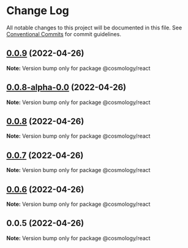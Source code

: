 # Change Log

All notable changes to this project will be documented in this file.
See [Conventional Commits](https://conventionalcommits.org) for commit guidelines.

## [0.0.9](https://github.com/cosmology-finance/web/compare/@cosmology/react@0.0.8-alpha-0.0...@cosmology/react@0.0.9) (2022-04-26)

**Note:** Version bump only for package @cosmology/react





## [0.0.8-alpha-0.0](https://github.com/cosmology-finance/web/compare/@cosmology/react@0.0.8...@cosmology/react@0.0.8-alpha-0.0) (2022-04-26)

**Note:** Version bump only for package @cosmology/react





## [0.0.8](https://github.com/cosmology-finance/web/compare/@cosmology/react@0.0.7...@cosmology/react@0.0.8) (2022-04-26)

**Note:** Version bump only for package @cosmology/react





## [0.0.7](https://github.com/cosmology-finance/web/compare/@cosmology/react@0.0.6...@cosmology/react@0.0.7) (2022-04-26)

**Note:** Version bump only for package @cosmology/react





## [0.0.6](https://github.com/cosmology-finance/web/compare/@cosmology/react@0.0.5...@cosmology/react@0.0.6) (2022-04-26)

**Note:** Version bump only for package @cosmology/react





## 0.0.5 (2022-04-26)

**Note:** Version bump only for package @cosmology/react
